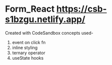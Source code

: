 # Form_React   https://csb-s1bzgu.netlify.app/
Created with CodeSandbox
concepts used-
1. event on click fn
2. inline styling
3. ternary operator
4. useState hooks
